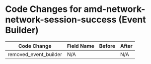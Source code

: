 # Code Changes for amd-network-network-session-success (Event Builder)

| Code Change | Field Name | Before | After |
|-------------|------------|--------|-------|
| removed_event_builder | N/A |  | N/A |